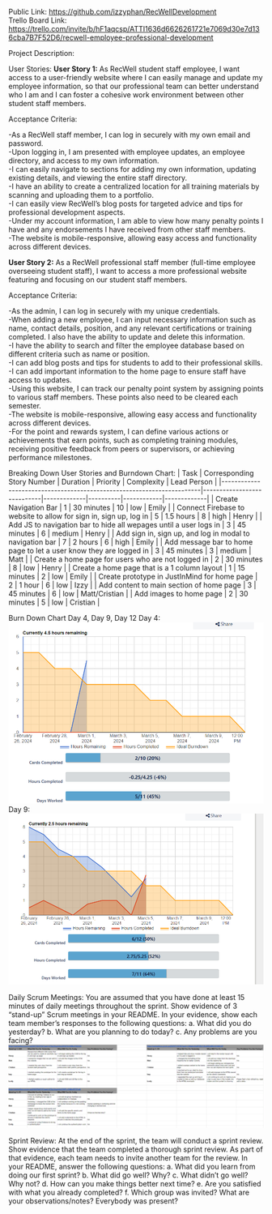 Public Link: https://github.com/izzyphan/RecWellDevelopment <br>
Trello Board Link: https://trello.com/invite/b/hF1aqcsp/ATTI1636d6626261721e7069d30e7d136cba7B7F52D6/recwell-employee-professional-development <br>

Project Description:

User Stories:
**User Story 1:** As RecWell student staff employee, I want access to a user-friendly website where I can easily manage and update my employee information, so that our professional team can better understand who I am and I can foster a cohesive work environment between other student staff members.

Acceptance Criteria:

-As a RecWell staff member, I can log in securely with my own email and password. <br>
-Upon logging in, I am presented with employee updates, an employee directory, and access to my own information. <br>
-I can easily navigate to sections for adding my own information, updating existing details, and viewing the entire staff directory. <br>
-I have an ability to create a centralized location for all training materials by scanning and uploading them to a portfolio. <br>
-I can easily view RecWell’s blog posts for targeted advice and tips for professional development aspects. <br>
-Under my account information, I am able to view how many penalty points I have and any endorsements I have received from other staff members. <br>
-The website is mobile-responsive, allowing easy access and functionality across different devices. <br>

**User Story 2:** As a RecWell professional staff member (full-time employee overseeing student staff), I want to access a more professional website featuring and focusing on our student staff members. 

Acceptance Criteria:

-As the admin, I can log in securely with my unique credentials. <br>
-When adding a new employee, I can input necessary information such as name, contact details, position, and any relevant certifications or training completed. I also have the ability to update and delete this information. <br>
-I have the ability to search and filter the employee database based on different criteria such as name or position. <br>
-I can add blog posts and tips for students to add to their professional skills. <br>
-I can add important information to the home page to ensure staff have access to updates. <br>
-Using this website, I can track our penalty point system by assigning points to various staff members. These points also need to be cleared each semester. <br>
-The website is mobile-responsive, allowing easy access and functionality across different devices. <br>
-For the point and rewards system, I can define various actions or achievements that earn points, such as completing training modules, receiving positive feedback from peers or supervisors, or achieving performance milestones. <br>


Breaking Down User Stories and Burndown Chart:
| Task                                                                  | Corresponding Story Number | Duration    | Priority | Complexity | Lead Person |
|-----------------------------------------------------------------------|----------------------------|-------------|----------|------------|-------------|
| Create Navigation Bar                                                 | 1                          | 30 minutes  | 10       | low        | Emily       |
| Connect Firebase to website to allow for sign in, sign up, log in     | 5                          | 1.5 hours   | 8        | high       | Henry       |
| Add JS to navigation bar to hide all wepages until a user logs in     | 3                          | 45 minutes  | 6        | medium     | Henry       |
| Add sign in, sign up, and log in modal to navigation bar              | 7                          | 2 hours     | 6        | high       | Emily       |
| Add message bar to home page to let a user know they are logged in    | 3                          | 45 minutes  | 3        | medium     | Matt        |
| Create a home page for users who are not logged in                    | 2                          | 30 minutes  | 8        | low        | Henry       |
| Create a home page that is a 1 column layout                          | 1                          | 15 minutes  | 2        | low        | Emily       |
| Create prototype in JustInMind for home page                          | 2                          | 1 hour      | 6        | low        | Izzy        |
| Add content to main section of home page                              | 3                          | 45 minutes  | 6        | low        | Matt/Cristian |
| Add images to home page                                               | 2                          | 30 minutes  | 5        | low        | Cristian    |


Burn Down Chart Day 4, Day 9, Day 12
Day 4: ![GitGraph](BurnDownChartDay4.png)
Day 9: ![GitGraph](Burn%20Down%20Chart%20Day%209.png)


Daily Scrum Meetings:
You are assumed that you have done at least 15 minutes of daily meetings throughout the
sprint. Show evidence of 3 “stand-up” Scrum meetings in your README. In your evidence, show
each team member’s responses to the following questions:
a. What did you do yesterday?
b. What are you planning to do today?
c. Any problems are you facing?
![GitGraph](StandUpNotes.png)

Sprint Review:
At the end of the sprint, the team will conduct a sprint review. Show evidence that the team
completed a thorough sprint review. As part of that evidence, each team needs to invite
another team for the review. In your README, answer the following questions:
a. What did you learn from doing our first sprint?
b. What did go well? Why?
c. What didn’t go well? Why not?
d. How can you make things better next time?
e. Are you satisfied with what you already completed?
f. Which group was invited? What are your observations/notes? Everybody was present?
